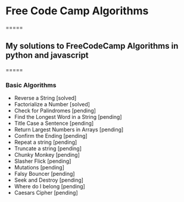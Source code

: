 # Free Code Camp Algorithms
=====
## My solutions to FreeCodeCamp Algorithms in python and javascript
=====
### Basic Algorithms 

* Reverse a String [solved]
* Factorialize a Number [solved]
* Check for Palindromes [pending]
* Find the Longest Word in a String [pending]
* Title Case a Sentence [pending]
* Return Largest Numbers in Arrays [pending]
* Confirm the Ending [pending]
* Repeat a string [pending]
* Truncate a string [pending]
* Chunky Monkey [pending]
* Slasher Flick [pending]
* Mutations [pending]
* Falsy Bouncer [pending]
* Seek and Destroy [pending]
* Where do I belong [pending]
* Caesars Cipher [pending]